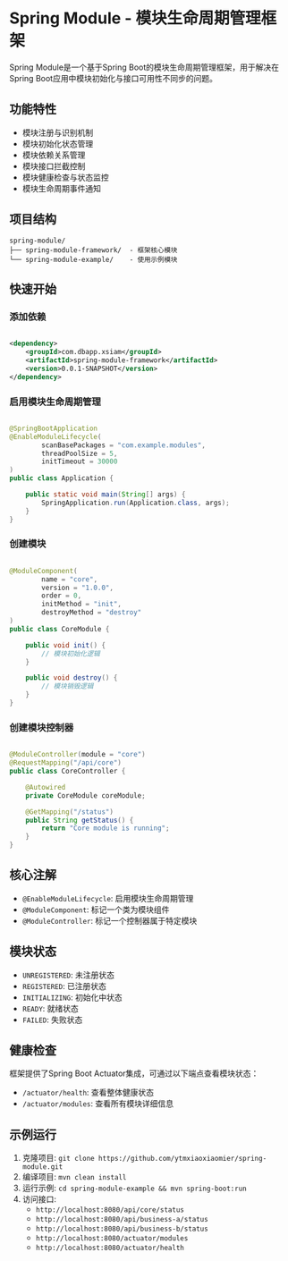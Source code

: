 # Spring Module - 模块生命周期管理框架

Spring Module是一个基于Spring Boot的模块生命周期管理框架，用于解决在Spring Boot应用中模块初始化与接口可用性不同步的问题。

## 功能特性

* 模块注册与识别机制
* 模块初始化状态管理
* 模块依赖关系管理
* 模块接口拦截控制
* 模块健康检查与状态监控
* 模块生命周期事件通知

## 项目结构

```
spring-module/
├── spring-module-framework/  - 框架核心模块
└── spring-module-example/    - 使用示例模块
```

## 快速开始

### 添加依赖

```xml

<dependency>
    <groupId>com.dbapp.xsiam</groupId>
    <artifactId>spring-module-framework</artifactId>
    <version>0.0.1-SNAPSHOT</version>
</dependency>
```

### 启用模块生命周期管理

```java

@SpringBootApplication
@EnableModuleLifecycle(
        scanBasePackages = "com.example.modules",
        threadPoolSize = 5,
        initTimeout = 30000
)
public class Application {

    public static void main(String[] args) {
        SpringApplication.run(Application.class, args);
    }
}
```

### 创建模块

```java

@ModuleComponent(
        name = "core",
        version = "1.0.0",
        order = 0,
        initMethod = "init",
        destroyMethod = "destroy"
)
public class CoreModule {

    public void init() {
        // 模块初始化逻辑
    }

    public void destroy() {
        // 模块销毁逻辑
    }
}
```

### 创建模块控制器

```java

@ModuleController(module = "core")
@RequestMapping("/api/core")
public class CoreController {

    @Autowired
    private CoreModule coreModule;

    @GetMapping("/status")
    public String getStatus() {
        return "Core module is running";
    }
}
```

## 核心注解

- `@EnableModuleLifecycle`: 启用模块生命周期管理
- `@ModuleComponent`: 标记一个类为模块组件
- `@ModuleController`: 标记一个控制器属于特定模块

## 模块状态

- `UNREGISTERED`: 未注册状态
- `REGISTERED`: 已注册状态
- `INITIALIZING`: 初始化中状态
- `READY`: 就绪状态
- `FAILED`: 失败状态

## 健康检查

框架提供了Spring Boot Actuator集成，可通过以下端点查看模块状态：

- `/actuator/health`: 查看整体健康状态
- `/actuator/modules`: 查看所有模块详细信息

## 示例运行

1. 克隆项目: `git clone https://github.com/ytmxiaoxiaomier/spring-module.git`
2. 编译项目: `mvn clean install`
3. 运行示例: `cd spring-module-example && mvn spring-boot:run`
4. 访问接口:
    - `http://localhost:8080/api/core/status`
    - `http://localhost:8080/api/business-a/status`
    - `http://localhost:8080/api/business-b/status`
    - `http://localhost:8080/actuator/modules`
    - `http://localhost:8080/actuator/health` 